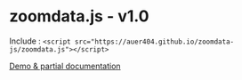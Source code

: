 # zoomdata.js - v1.0

Include : `<script src="https://auer404.github.io/zoomdata-js/zoomdata.js"></script>`

<a href="https://auer404.github.io/zoomdata-js/demo/" target="_blank">Demo &amp; partial documentation</a>
